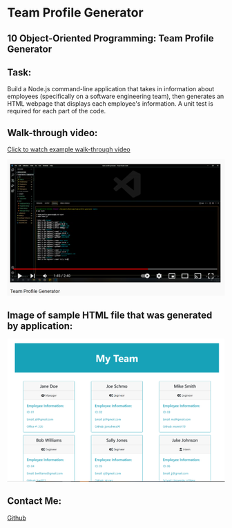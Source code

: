# Team Profile Generator

## 10 Object-Oriented Programming: Team Profile Generator

## Task:
Build a Node.js command-line application that takes in information about employees (specifically on a software engineering team), then generates an HTML webpage that displays each employee's information. A unit test is required for each part of the code.



## Walk-through video:

[Click to watch example walk-through video](https://www.youtube.com/watch?v=oXapH4Dy6sY)

[![Example Video](/lib/images/screenshot.png)](https://www.youtube.com/watch?v=oXapH4Dy6sY)



## Image of sample HTML file that was generated by application:

![Sample HTML file](/lib/images/htmlpage.png)



## Contact Me:
 [Github](https://github.com/bripap)  



